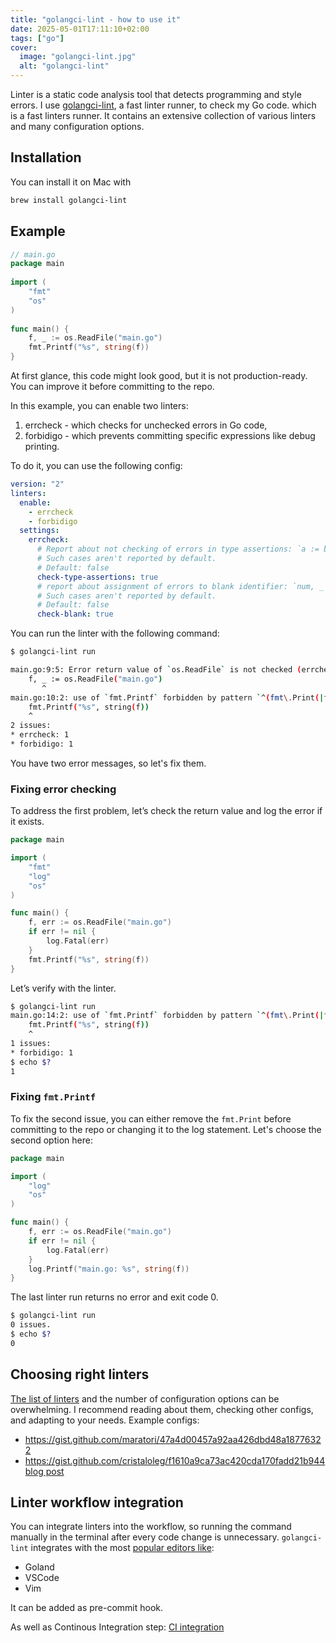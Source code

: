 ```yaml
---
title: "golangci-lint - how to use it"
date: 2025-05-01T17:11:10+02:00
tags: ["go"]
cover:
  image: "golangci-lint.jpg"
  alt: "golangci-lint"
---
```


Linter is a static code analysis tool that detects programming and style errors. I use [golangci-lint](https://golangci-lint.run/), a fast linter runner, to check my Go code.  which is a fast linters runner. It contains an extensive collection of various linters and many configuration options.

## Installation

You can install it on Mac with

```bash
brew install golangci-lint
```

## Example

```go
// main.go
package main  
  
import (  
    "fmt"  
    "os"
)  
  
func main() {  
    f, _ := os.ReadFile("main.go")  
    fmt.Printf("%s", string(f))  
}
```

At first glance, this code might look good, but it is not production-ready. You can improve it before committing to the repo.

In this example, you can enable two linters:
1. errcheck - which checks for unchecked errors in Go code,
2. forbidigo - which prevents committing specific expressions like debug printing.

To do it, you can use the following config:

```yaml
version: "2"
linters:
  enable:
    - errcheck
    - forbidigo
  settings:
    errcheck:
      # Report about not checking of errors in type assertions: `a := b.(MyStruct)`.
      # Such cases aren't reported by default.
      # Default: false
      check-type-assertions: true
      # report about assignment of errors to blank identifier: `num, _ := strconv.Atoi(numStr)`.
      # Such cases aren't reported by default.
      # Default: false
      check-blank: true
```

You can run the linter with the following command:

```bash
$ golangci-lint run

main.go:9:5: Error return value of `os.ReadFile` is not checked (errcheck)
	f, _ := os.ReadFile("main.go")
	   ^
main.go:10:2: use of `fmt.Printf` forbidden by pattern `^(fmt\.Print(|f|ln)|print|println)$` (forbidigo)
	fmt.Printf("%s", string(f))
	^
2 issues:
* errcheck: 1
* forbidigo: 1
```

You have two error messages, so let's fix them.

### Fixing error checking

To address the first problem, let’s check the return value and log the error if it exists.

```go
package main

import (
	"fmt"
	"log"
	"os"
)

func main() {
	f, err := os.ReadFile("main.go")
	if err != nil {
		log.Fatal(err)
	}
	fmt.Printf("%s", string(f))
}
```

Let’s verify with the linter.

```bash
$ golangci-lint run
main.go:14:2: use of `fmt.Printf` forbidden by pattern `^(fmt\.Print(|f|ln)|print|println)$` (forbidigo)
	fmt.Printf("%s", string(f))
	^
1 issues:
* forbidigo: 1
$ echo $?
1
```

### Fixing `fmt.Printf`

To fix the second issue, you can either remove the `fmt.Print` before committing to the repo or changing it to the log statement. Let's choose the second option here:

```go
package main

import (
	"log"
	"os"
)

func main() {
	f, err := os.ReadFile("main.go")
	if err != nil {
		log.Fatal(err)
	}
	log.Printf("main.go: %s", string(f))
}
```

The last linter run returns no error and exit code 0.
```bash
$ golangci-lint run
0 issues.
$ echo $?
0
```

## Choosing right linters

[The list of linters](https://golangci-lint.run/usage/linters/) and the number of configuration options can be overwhelming. I recommend reading about them, checking other configs, and adapting to your needs. Example configs:
- https://gist.github.com/maratori/47a4d00457a92aa426dbd48a18776322
- https://gist.github.com/cristaloleg/f1610a9ca73ac420cda170fadd21b944 [blog post](https://olegk.dev/go-linters-configuration-the-right-version)

## Linter workflow integration

You can integrate linters into the workflow, so running the command manually in the terminal after every code change is unnecessary. `golangci-lint` integrates with the most [popular editors like](https://golangci-lint.run/welcome/integrations/):
- Goland
- VSCode
- Vim

It can be added as pre-commit hook.

As well as Continous Integration step: [CI integration](https://golangci-lint.run/welcome/install#ci-installation)